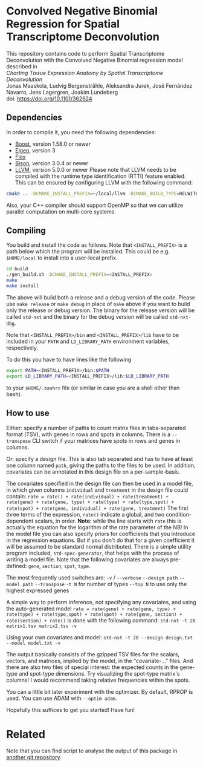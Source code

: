 # Convolved Negative Binomial Regression for Spatial Transcriptome Deconvolution
This repository contains code to perform Spatial Transcriptome Deconvolution with the Convolved Negative Binomial regression model described in<br>
*Charting Tissue Expression Anatomy by Spatial Transcriptome Deconvolution*<br>
Jonas Maaskola, Ludvig Bergenstråhle, Aleksandra Jurek, José Fernández Navarro, Jens Lagergren, Joakim Lundeberg<br>
doi: https://doi.org/10.1101/362624

## Dependencies
In order to compile it, you need the following dependencies:
* [Boost](http://www.boost.org/), version 1.58.0 or newer
* [Eigen](http://eigen.tuxfamily.org/), version 3
* [Flex](https://github.com/westes/flex)
* [Bison](https://www.gnu.org/software/bison/), version 3.0.4 or newer
* [LLVM](http://llvm.org/), version 5.0.0 or newer
  Please note that LLVM needs to be compiled with the runtime type identification (RTTI) feature enabled.
  This can be ensured by configuring LLVM with the following command:
```sh
cmake .. -DCMAKE_INSTALL_PREFIX=~/local/llvm -DCMAKE_BUILD_TYPE=RELWITHDEBINFO -DLLVM_BUILD_EXAMPLES=TRUE -DLLVM_BUILD_LLVM_DYLIB=ON -DLLVM_ENABLE_RTTI=TRUE
```

Also, your C++ compiler should support OpenMP so that we can utilize parallel computation on multi-core systems.

## Compiling
You build and install the code as follows.
Note that ```<INSTALL_PREFIX>``` is a path below which the program will be installed.
This could be e.g. ```$HOME/local``` to install into a user-local prefix.

```sh
cd build
./gen_build.sh -DCMAKE_INSTALL_PREFIX=<INSTALL_PREFIX>
make
make install
```

The above will build both a release and a debug version of the code.
Please use `make release` or `make debug` in place of `make` above if you want to build only the release or debug version.
The binary for the release version will be called `std-nxt` and the binary for the debug version will be called `std-nxt-dbg`.

Note that ```<INSTALL_PREFIX>/bin``` and ```<INSTALL_PREFIX>/lib``` have to be included in your ```PATH``` and ```LD_LIBRARY_PATH``` environment variables, respectively.

To do this you have to have lines like the following

```sh
export PATH=<INSTALL_PREFIX>/bin:$PATH
export LD_LIBRARY_PATH=<INSTALL_PREFIX>/lib:$LD_LIBRARY_PATH
```

to your ```$HOME/.bashrc``` file (or similar in case you are a shell other than bash).

## How to use
Either: specify a number of paths to count matrix files in tabs-separated format (TSV), with genes in rows and spots in columns.
There is a `--transpose` CLI switch if your matrices have spots in rows and genes in columns.

Or: specify a design file.
This is also tab separated and has to have at least one column named `path`, giving the paths to the files to be used.
In addition, covariates can be annotated in this design file on a per-sample-basis.

The covariates specified in the design file can then be used in a model file, in which given columns `individual` and `treatment` in the design file could contain:
`rate = rate() + rate(individual) + rate(treatment) + rate(gene) + rate(gene, type) + rate(type) + rate(type,spot) + rate(spot) + rate(gene, individual) + rate(gene, treatment)`
The first three terms of the expression, `rate()` indicate a global, and two condition-dependent scalars, in order.
**Note**: while the line starts with `rate` this is actually the equation for the logarithm of the rate parameter of the NB!
In the model file you can also specify priors for coefficients that you introduce in the regression equations.
But if you don't do that for a given coefficient it will be assumed to be standard normal distributed.
There is a simple utility program included, `std-spec-generator`, that helps with the process of writing a model file.
Note that the following covariates are always pre-defined: `gene`, `section`, `spot`, `type`.

The most frequently used switches are:
`-v` / `--verbose`
`--design path`
`--model path`
`--transpose`
`-t N` for number of types
`--top N` to use only the highest expressed genes

A simple way to perform inference, not specifying any covariates, and using the auto-generated model `rate = rate(gene) + rate(gene, type) + rate(type) + rate(type,spot) + rate(spot) + rate(gene, section) + rate(section) + rate()` is done with the following command:
`std-nxt -t 20 matrix1.tsv matrix2.tsv -v`

Using your own covariates and model:
`std-nxt -t 20 --design design.txt --model model.txt -v`

The output basically consists of the gzipped TSV files for the scalars, vectors, and matrices, implied by the model, in the "covariate-..." files.
And there are also two files of special interest: the expected counts in the gene-type and spot-type dimensions.
Try visualizing the spot-type matrix's columns! I would recommend taking relative frequencies within the spots.

You can a little bit later experiment with the optimizer.
By default, RPROP is used.
You can use ADAM with `--optim adam`.

Hopefully this suffices to get you started! Have fun!

Related
=======
Note that you can find script to analyse the output of this package in [another git repository](https://github.com/SpatialTranscriptomicsResearch/transcriptomoscope).
